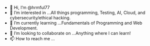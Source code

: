 - 👋 Hi, I’m @hrmful77
- 👀 I’m interested in ...All things programming, Testing, AI, Cloud, and cybersecurity/ethical hacking.
- 🌱 I’m currently learning ...Fundamentals of Programming and Web Development.
- 💞️ I’m looking to collaborate on ...Anything where I can learn!
- 📫 How to reach me ...

<!---
hrmful77/hrmful77 is a ✨ special ✨ repository because its `README.md` (this file) appears on your GitHub profile.
You can click the Preview link to take a look at your changes.
--->
